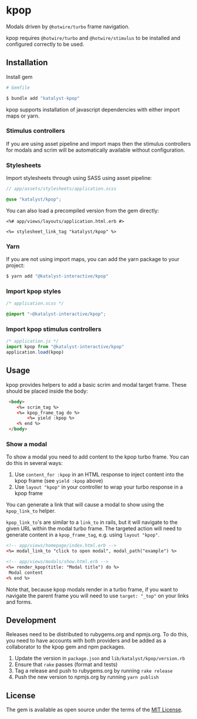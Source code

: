 # kpop

Modals driven by `@hotwire/turbo` frame navigation.

kpop requires `@hotwire/turbo` and `@hotwire/stimulus` to be installed and configured correctly to be used.

## Installation

Install gem
```bash
# Gemfile

$ bundle add "katalyst-kpop"
```

kpop supports installation of javascript dependencies with either import maps or yarn.

### Stimulus controllers

If you are using asset pipeline and import maps then the stimulus controllers
for modals and scrim will be automatically available without configuration.

### Stylesheets

Import stylesheets through using SASS using asset pipeline:

```scss 
// app/assets/stylesheets/application.scss

@use "katalyst/kpop";
```

You can also load a precompiled version from the gem directly:

```erb
<%# app/views/layouts/application.html.erb #>

<%= stylesheet_link_tag "katalyst/kpop" %>
```

### Yarn

If you are not using import maps, you can add the yarn package to your project:

```bash
$ yarn add "@katalyst-interactive/kpop"
```

### Import kpop styles
```css
/* application.scss */

@import "~@katalyst-interactive/kpop";
```

### Import kpop stimulus controllers
```js
/* application.js */
import kpop from "@katalyst-interactive/kpop"
application.load(kpop)
```

## Usage

kpop provides helpers to add a basic scrim and modal target frame. These should be placed inside the body:
```html
 <body>
    <%= scrim_tag %>
    <%= kpop_frame_tag do %>
        <%= yield :kpop %>
    <% end %>
 </body>
```

### Show a modal

To show a modal you need to add content to the kpop turbo frame. You can do this in several ways:
1. Use `content_for :kpop` in an HTML response to inject content into the kpop frame (see `yield :kpop` above)
2. Use `layout "kpop"` in your controller to wrap your turbo response in a kpop frame

You can generate a link that will cause a modal to show using the `kpop_link_to` helper.

`kpop_link_to`'s are similar to a `link_to` in rails, but it will navigate to the given URL within the modal turbo
frame. The targeted action will need to generate content in a `kpop_frame_tag`, e.g. using `layout "kpop"`.

```html
<!-- app/views/homepage/index.html.erb -->
<%= modal_link_to "click to open modal", modal_path("example") %>
```

```html
<!-- app/views/modals/show.html.erb -->
<%= render_kpop(title: "Modal title") do %>
 Modal content
<% end %>
```

Note that, because kpop modals render in a turbo frame, if you want to navigate the parent frame you will need to use
`target: "_top"` on your links and forms.

## Development

Releases need to be distributed to rubygems.org and npmjs.org. To do this, you need to have accounts with both providers
and be added as a collaborator to the kpop gem and npm packages.

1. Update the version in `package.json` and `lib/katalyst/kpop/version.rb`
2. Ensure that `rake` passes (format and tests)
3. Tag a release and push to rubygems.org by running `rake release`
4. Push the new version to npmjs.org by running `yarn publish`

## License

The gem is available as open source under the terms of the [MIT License](https://opensource.org/licenses/MIT).
